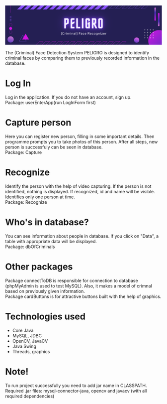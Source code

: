 
<img src="images/BlackMinimalBanner.png" class="img-responsive" alt=""> </div>

The (Criminal) Face Detection System PELIGRO is designed to identify criminal faces by comparing them to previously recorded information in the database.

# Log In
Log in the application. If you do not have an account, sign up.                                                                                                           
Package: userEnterApp(run LogInForm first)
# Capture person
Here you can register new person, filling in some important details. Then programme prompts you to take photos of this person. After all steps, new person is successfuly can be seen in database.                                                                                                                                                 
Package: Capture
# Recognize
Identify the person with the help of video capturing. If the person is not identified, nothing is displayed. If recognized, id and name will be visible. Identifies only one person at time.                                                                                                                                                       
Package: Recognize
# Who's in database?
You can see information about people in database. If you click on "Data", a table with appropriate data will be displayed.                                               
Package: dbOfCriminals
                                                                                                                                                       
# Other packages
Package connectToDB is responsible for connection to database (phpMyAdmin is used to test MySQL). Also, it makes a model of crimnal based on previously given information.                                                                                                                                                             
Package cardButtons is for attractive buttons built with the help of graphics.

# Technologies used
* Core Java
* MySQL, JDBC
* OpenCV, JavaCV
* Java Swing
* Threads, graphics

# Note!
To run project successfully you need to add jar name in CLASSPATH. Required .jar files: mysql-connector-java, opencv and javacv (with all required dependencies)

